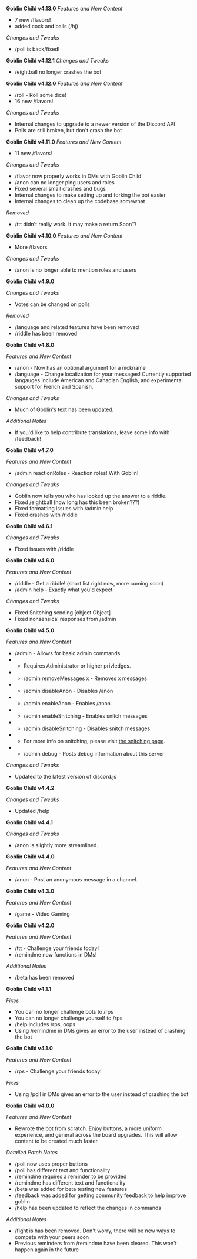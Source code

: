 **Goblin Child v4.13.0**
*Features and New Content*
- 7 new /flavors!
- added cock and balls (/hj)

*Changes and Tweaks*
- /poll is back/fixed!

**Goblin Child v4.12.1**
*Changes and Tweaks*
- /eightball no longer crashes the bot

**Goblin Child v4.12.0**
*Features and New Content*
- /roll - Roll some dice!
- 16 new /flavors!

*Changes and Tweaks*
- Internal changes to upgrade to a newer version of the Discord API
- Polls are still broken, but don't crash the bot

**Goblin Child v4.11.0**
*Features and New Content*
- 11 new /flavors!

*Changes and Tweaks*
- /flavor now properly works in DMs with Goblin Child
- /anon can no longer ping users and roles
- Fixed several small crashes and bugs
- Internal changes to make setting up and forking the bot easier
- Internal changes to clean up the codebase somewhat

*Removed*
- /ttt didn't really work. It may make a return Soon:tm:!

**Goblin Child v4.10.0**
*Features and New Content*
- More /flavors

*Changes and Tweaks*
- /anon is no longer able to mention roles and users

**Goblin Child v4.9.0**

*Changes and Tweaks*
- Votes can be changed on polls

*Removed*
- /language and related features have been removed
- /riddle has been removed

**Goblin Child v4.8.0**

*Features and New Content*
- /anon - Now has an optional argument for a nickname
- /language - Change localization for your messages! Currently supported langauges include American and Canadian English, and experimental support for French and Spanish.

*Changes and Tweaks*
- Much of Goblin's text has been updated.

*Additional Notes*
- If you'd like to help contribute translations, leave some info with /feedback!

**Goblin Child v4.7.0**

*Features and New Content*
- /admin reactionRoles - Reaction roles! With Goblin!

*Changes and Tweaks*
- Goblin now tells you who has looked up the answer to a riddle.
- Fixed /eightball (how long has this been broken???)
- Fixed formatting issues with /admin help
- Fixed crashes with /riddle

**Goblin Child v4.6.1**

*Changes and Tweaks*
- Fixed issues with /riddle

**Goblin Child v4.6.0**

*Features and New Content*
- /riddle - Get a riddle! (short list right now, more coming soon)
- /admin help - Exactly what you'd expect

*Changes and Tweaks*
- Fixed Snitching sending [object Object]
- Fixed nonsensical responses from /admin

**Goblin Child v4.5.0**

*Features and New Content*
- /admin - Allows for basic admin commands.
- - Requires Administrator or higher privledges.
- - /admin removeMessages x - Removes x messages
- - /admin disableAnon - Disables /anon
- - /admin enableAnon - Enables /anon
- - /admin enableSnitching - Enables snitch messages
- - /admin disableSnitching - Disables snitch messages
- - For more info on snitching, please visit [the snitching page](https://github.com/thisjaiden/goblin/blob/main/snitching.md).
- - /admin debug - Posts debug information about this server

*Changes and Tweaks*
- Updated to the latest version of discord.js

**Goblin Child v4.4.2**

*Changes and Tweaks*
- Updated /help

**Goblin Child v4.4.1**

*Changes and Tweaks*
- /anon is slightly more streamlined.

**Goblin Child v4.4.0**

*Features and New Content*
- /anon - Post an anonymous message in a channel.

**Goblin Child v4.3.0**

*Features and New Content*
- /game - Video Gaming

**Goblin Child v4.2.0**

*Features and New Content*
- /ttt - Challenge your friends today!
- /remindme now functions in DMs!

*Additional Notes*
- /beta has been removed

**Goblin Child v4.1.1**

*Fixes*
- You can no longer challenge bots to /rps
- You can no longer challenge yourself to /rps
- /help includes /rps, oops
- Using /remindme in DMs gives an error to the user instead of crashing the bot

**Goblin Child v4.1.0**

*Features and New Content*
- /rps - Challenge your friends today!

*Fixes*
- Using /poll in DMs gives an error to the user instead of crashing the bot


**Goblin Child v4.0.0**

*Features and New Content*

- Rewrote the bot from scratch. Enjoy buttons, a more uniform experience, and general across the board upgrades. This will allow content to be created much faster

*Detailed Patch Notes*

- /poll now uses proper buttons
- /poll has different text and functionality
- /remindme requires a reminder to be provided
- /remindme has different text and functionality
- /beta was added for beta testing new features
- /feedback was added for getting community feedback to help improve goblin
- /help has been updated to reflect the changes in commands

*Additional Notes*

- /fight is has been removed. Don't worry, there will be new ways to compete with your peers soon
- Previous reminders from /remindme have been cleared. This won't happen again in the future
